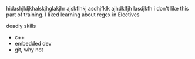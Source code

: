 hidashjldjkhalskjhglakjhr ajskflhkj asdhjfklk ajhdklfjh lasdjkfh i don't like this part of training. I liked learning about regex in Electives

deadly skills
* c++
* embedded dev
* git, why not
